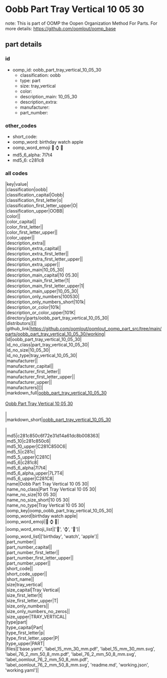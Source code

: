 # Oobb Part Tray Vertical 10 05 30  

note: This is part of OOMP the Oopen Organization Method For Parts. For more details: https://github.com/oomlout/oomp_base

##  part details





### id
* oomp_id: oobb_part_tray_vertical_10_05_30
  * classification: oobb
  * type: part
  * size: tray_vertical
  * color: 
  * description_main: 10_05_30
  * description_extra: 
  * manufacturer: 
  * part_number: 

### other_codes
* short_code: 
* oomp_word: birthday watch apple
* oomp_word_emoji :birthday: :watch: :apple:
* md5_6_alpha: 7l7t4
* md5_6: c281c8

### all codes 
|key|value|  
|classification|oobb|  
|classification_capital|Oobb|  
|classification_first_letter|o|  
|classification_first_letter_upper|O|  
|classification_upper|OOBB|  
|color||  
|color_capital||  
|color_first_letter||  
|color_first_letter_upper||  
|color_upper||  
|description_extra||  
|description_extra_capital||  
|description_extra_first_letter||  
|description_extra_first_letter_upper||  
|description_extra_upper||  
|description_main|10_05_30|  
|description_main_capital|10 05.30|  
|description_main_first_letter|1|  
|description_main_first_letter_upper|1|  
|description_main_upper|10_05_30|  
|description_only_numbers|100530|  
|description_only_numbers_short|101k|  
|description_or_color|101k|  
|description_or_color_upper|101K|  
|directory|parts/oobb_part_tray_vertical_10_05_30|  
|distributors|[]|  
|github_link|https://github.com/oomlout/oomlout_oomp_part_src/tree/main/parts/oobb_part_tray_vertical_10_05_30/working|  
|id|oobb_part_tray_vertical_10_05_30|  
|id_no_class|part_tray_vertical_10_05_30|  
|id_no_size|10_05_30|  
|id_no_type|tray_vertical_10_05_30|  
|manufacturer||  
|manufacturer_capital||  
|manufacturer_first_letter||  
|manufacturer_first_letter_upper||  
|manufacturer_upper||  
|manufacturers|[]|  
|markdown_full|[oobb_part_tray_vertical_10_05_30](https://github.com/oomlout/oomlout_oomp_part_src/tree/main/parts/oobb_part_tray_vertical_10_05_30/working)<br>[](https://github.com/oomlout/oomlout_oomp_part_src/tree/main/parts/oobb_part_tray_vertical_10_05_30/working)<br>[Oobb Part Tray Vertical 10 05 30](https://github.com/oomlout/oomlout_oomp_part_src/tree/main/parts/oobb_part_tray_vertical_10_05_30/working)<br><br>|  
|markdown_short|[oobb_part_tray_vertical_10_05_30](https://github.com/oomlout/oomlout_oomp_part_src/tree/main/parts/oobb_part_tray_vertical_10_05_30/working)<br><br>|  
|md5|c281c850c6f72e31d14a61dc8b008363|  
|md5_10|c281c850c6|  
|md5_10_upper|C281C850C6|  
|md5_5|c281c|  
|md5_5_upper|C281C|  
|md5_6|c281c8|  
|md5_6_alpha|7l7t4|  
|md5_6_alpha_upper|7L7T4|  
|md5_6_upper|C281C8|  
|name|Oobb Part Tray Vertical 10 05 30|  
|name_no_class|Part Tray Vertical 10 05 30|  
|name_no_size|10 05 30|  
|name_no_size_short|10 05 30|  
|name_no_type|Tray Vertical 10 05 30|  
|oomp_key|oomp_oobb_part_tray_vertical_10_05_30|  
|oomp_word|birthday watch apple|  
|oomp_word_emoji|:birthday: :watch: :apple:|  
|oomp_word_emoji_list|[':birthday:', ':watch:', ':apple:']|  
|oomp_word_list|['birthday', 'watch', 'apple']|  
|part_number||  
|part_number_capital||  
|part_number_first_letter||  
|part_number_first_letter_upper||  
|part_number_upper||  
|short_code||  
|short_code_upper||  
|short_name||  
|size|tray_vertical|  
|size_capital|Tray Vertical|  
|size_first_letter|t|  
|size_first_letter_upper|T|  
|size_only_numbers||  
|size_only_numbers_no_zeros||  
|size_upper|TRAY_VERTICAL|  
|type|part|  
|type_capital|Part|  
|type_first_letter|p|  
|type_first_letter_upper|P|  
|type_upper|PART|  
|files|['base.yaml', 'label_15_mm_30_mm.pdf', 'label_15_mm_30_mm.svg', 'label_76_2_mm_50_8_mm.pdf', 'label_76_2_mm_50_8_mm.svg', 'label_oomlout_76_2_mm_50_8_mm.pdf', 'label_oomlout_76_2_mm_50_8_mm.svg', 'readme.md', 'working.json', 'working.yaml']|  
